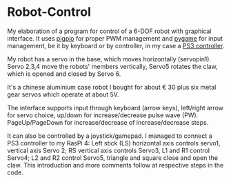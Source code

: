 # Robot-Control
My elaboration of a program for control of a 6-DOF robot with graphical interface. It uses <a href="https://github.com/joan2937/pigpio">pigpio</a> for proper PWM management and  <a href="https://www.pygame.org/">pygame</a> for input management, be it by keyboard or by controller, in my case a <a href="https://pythonhosted.org/triangula/sixaxis.html">PS3 controller</a>.

My robot has a servo in the base, which moves horizontally (servopin1). Servo 2,3,4 move the robots' members vertically, Servo5 rotates the claw, which is opened and closed by Servo 6.

It's a chinese aluminium case robot I bought for about € 30 plus six metal gear servos which operate at about 5V.

The interface supports input through keyboard (arrow keys), left/right arrow for servo choice, up/down for increase/decrease pulse wave (PW). PageUp/PageDown for increase/decrease of increase/decrease steps. 

It can also be controlled by a joystick/gamepad. I managed to connect a PS3 controller to my RasPi 4:
Left stick (LS) horizontal axis controls servo1, vertical axis Servo 2;
RS vertical axis controls Servo3, L1 and R1 control Servo4;
L2 and R2 control Servo5, triangle and square close and open the claw.
This introduction and more comments follow at respective steps in the code.
